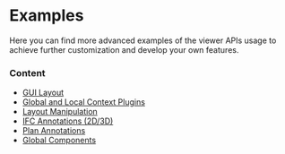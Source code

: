 # Examples

Here you can find more advanced examples of the viewer APIs usage to achieve further customization
and develop your own features.

### Content

 - [GUI Layout](./gui_layout.md)
 - [Global and Local Context Plugins](./context_plugins.md)
 - [Layout Manipulation](./layout_manipulation.md)
 - [IFC Annotations (2D/3D)](./ifc_annotations.md)
 - [Plan Annotations](./plan_annotations.md)
 - [Global Components](./global_components.md)
